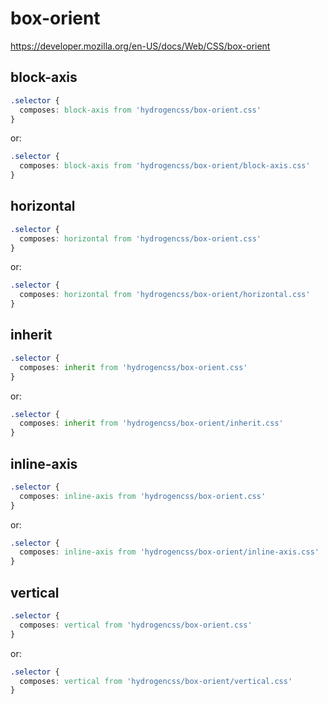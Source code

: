 # box-orient

https://developer.mozilla.org/en-US/docs/Web/CSS/box-orient

## block-axis
```css
.selector {
  composes: block-axis from 'hydrogencss/box-orient.css'
}
```

or:
```css
.selector {
  composes: block-axis from 'hydrogencss/box-orient/block-axis.css'
}
```

## horizontal
```css
.selector {
  composes: horizontal from 'hydrogencss/box-orient.css'
}
```

or:
```css
.selector {
  composes: horizontal from 'hydrogencss/box-orient/horizontal.css'
}
```

## inherit
```css
.selector {
  composes: inherit from 'hydrogencss/box-orient.css'
}
```

or:
```css
.selector {
  composes: inherit from 'hydrogencss/box-orient/inherit.css'
}
```

## inline-axis
```css
.selector {
  composes: inline-axis from 'hydrogencss/box-orient.css'
}
```

or:
```css
.selector {
  composes: inline-axis from 'hydrogencss/box-orient/inline-axis.css'
}
```

## vertical
```css
.selector {
  composes: vertical from 'hydrogencss/box-orient.css'
}
```

or:
```css
.selector {
  composes: vertical from 'hydrogencss/box-orient/vertical.css'
}
```

